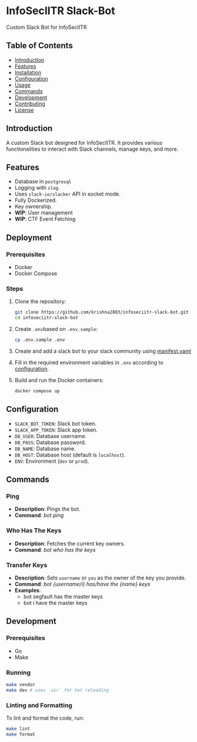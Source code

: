 # InfoSecIITR Slack-Bot

Custom Slack Bot for InfoSecIITR

## Table of Contents

- [Introduction](#introduction)
- [Features](#features)
- [Installation](#installation)
- [Configuration](#configuration)
- [Usage](#usage)
- [Commands](#commands)
- [Development](#development)
- [Contributing](#contributing)
- [License](#license)

## Introduction

A custom Slack bot designed for InfoSecIITR. It provides various functionalities to interact with Slack channels, manage keys, and more.

## Features

- Database in `postgresql`
- Logging with `slog`.
- Uses `slack-io/slacker` API in socket mode.
- Fully Dockerized.
- Key ownership.
- **WIP**: User management
- **WIP**: CTF Event Fetching

## Deployment

### Prerequisites

- Docker
- Docker Compose

### Steps
1. Clone the repository:

    ```sh
    git clone https://github.com/krishna2803/infoseciitr-slack-bot.git
    cd infoseciitr-slack-bot
    ```

2. Create `.env`based on `.env.sample`:

    ```sh
    cp .env.sample .env
    ```
3. Create and add a slack bot to your slack community using [manifest.yaml](manifest.yaml)

4. Fill in the required environment variables in `.env` according to [configuration](#configuration).

5. Build and run the Docker containers:

    ```sh
    docker compose up
    ```

## Configuration

- `SLACK_BOT_TOKEN`: Slack bot token.
- `SLACK_APP_TOKEN`: Slack app token.
- `DB_USER`: Database username.
- `DB_PASS`: Database password.
- `DB_NAME`: Database name.
- `DB_HOST`: Database host (default is `localhost`).
- `ENV`: Environment (`dev` or `prod`).


## Commands

### Ping

- **Description**: Pings the bot.
- **Command**: *bot ping*

### Who Has The Keys

- **Description**: Fetches the current key owners.
- **Command**: *bot who has the keys*

### Transfer Keys

- **Description**: Sets `username` or `you` as the owner of the key you provide.
- **Command**: *bot {username/i} has/have the {name} keys*
- **Examples**:
  - bot segfault has the master keys
  - bot i have the master keys

## Development

### Prerequisites

- Go
- Make

### Running
```sh
make vendor
make dev # uses `air` for hot reloading
```


### Linting and Formatting

To lint and format the code, run:

```sh
make lint
make format
```